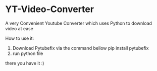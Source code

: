 # YT-Video-Converter
A very Convenient Youtube Converter which uses Python to download video at ease 


How to use it: 
1. Download Pytubefix via the command bellow
   pip install pytubefix
2. run python file

there you have it :) 
